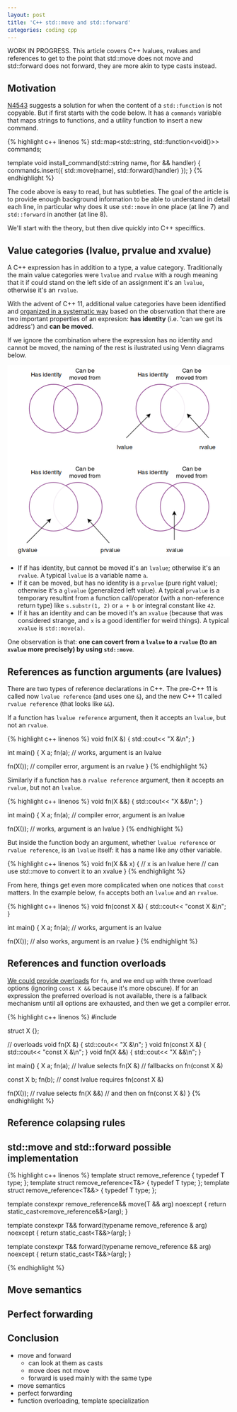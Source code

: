 ```yaml
---
layout: post
title: 'C++ std::move and std::forward'
categories: coding cpp
---
```


WORK IN PROGRESS.
This article covers C++ lvalues, rvalues and references to get to the point that
std::move does not move and std::forward does not forward, they are more akin
to type casts instead.


## Motivation

[N4543][n4543] suggests a solution for when the content of a `std::function` is
not copyable. But if first starts with the code below. It has a `commands`
variable that maps strings to functions, and a utility function to insert a new
command.

{% highlight c++ linenos %}
std::map<std::string, std::function<void()>> commands;

template<typename ftor>
void install_command(std::string name, ftor && handler)
{
  commands.insert({
    std::move(name),
    std::forward<ftor>(handler)
  });
}
{% endhighlight %}

The code above is easy to read, but has subtleties. The goal of the article is
to provide enough background information to be able to understand in detail
each line, in particular why does it use `std::move` in one place (at line 7)
and `std::forward` in another (at line 8).

We'll start with the theory, but then dive quickly into C++ speciffics.


## Value categories (lvalue, prvalue and xvalue)

A C++ expression has in addition to a type, a value category.  Traditionally
the main value categories were `lvalue` and `rvalue` with a rough meaning that
it if could stand on the left side of an assignment it's an `lvalue`, otherwise
it's an `rvalue`.

With the advent of C++ 11, additional value categories have been identified and
[organized in a systematic way][value-category-hist] based on the observation
that there are two important properties of an expresion: **has identity** (i.e.
'can we get its address') and **can be moved**.

If we ignore the combination where the expression has no identity and cannot be
moved, the naming of the rest is ilustrated using Venn diagrams below.

![Value categories Venn diagrams](/assets/2016-04-07-move-forward/value-categories.png)

- If if has identity, but cannot be moved it's an `lvalue`; otherwise it's an
  `rvalue`. A typical `lvalue` is a variable name `a`.
- If it can be moved, but has no identity is a `prvalue` (pure right value);
  otherwise it's a `glvalue` (generalized left value). A typical `prvalue` is a
  temporary resultint from a function call/operator (with a non-reference
  return type) like `s.substr(1, 2)` or `a + b` or integral constant like `42`.
- If it has an identity and can be moved it's an `xvalue` (because that was
  considered strange, and `x` is a good identifier for weird things). A typical
  `xvalue` is `std::move(a)`.

One observation is that: **one can covert from a `lvalue` to a `rvalue` (to an
`xvalue` more precisely) by using `std::move`**.

## References as function arguments (are lvalues)

There are two types of reference declarations in C++. The pre-C++ 11 is called
now `lvalue reference` (and uses one `&`), and the new C++ 11 called `rvalue
reference` (that looks like `&&`).

If a function has `lvalue reference` argument, then it accepts an `lvalue`,
but not an `rvalue`.

{% highlight c++ linenos %}
void fn(X &) { std::cout<< "X &\n"; }

int main()
{
  X a;
  fn(a); // works, argument is an lvalue

  fn(X()); // compiler error, argument is an rvalue
}
{% endhighlight %}

Similarly if a function has a `rvalue reference` argument, then it accepts
an `rvalue`, but not an `lvalue`.

{% highlight c++ linenos %}
void fn(X &&) { std::cout<< "X &&\n"; }

int main()
{
  X a;
  fn(a); // compiler error, argument is an lvalue

  fn(X()); // works, argument is an lvalue
}
{% endhighlight %}

But inside the function body an argument, whether `lvalue reference` or
`rvalue reference`, is an `lvalue` itself: it has a name like any other
variable.

{% highlight c++ linenos %}
void fn(X && x)
{
  // x is an lvalue here
  // can use std::move to convert it to an xvalue
}
{% endhighlight %}

From here, things get even more complicated when one notices that `const`
matters.  In the example below, `fn` accepts both an `lvalue` and an `rvalue`.

{% highlight c++ linenos %}
void fn(const X &) { std::cout<< "const X &\n"; }

int main()
{
  X a;
  fn(a); // works, argument is an lvalue

  fn(X()); // also works, argument is an rvalue
}
{% endhighlight %}


## References and function overloads

[We could provide overloads][msdn] for `fn`, and we end up with three overload options
(ignoring `const X &&` because it's more obscure). If for an expression the
preferred overload is not available, there is a fallback mechanism until all
options are exhausted, and then we get a compiler error.

{% highlight c++ linenos %}
#include <iostream>

struct X {};

// overloads
void fn(X &) { std::cout<< "X &\n"; }
void fn(const X &) { std::cout<< "const X &\n"; }
void fn(X &&) { std::cout<< "X &&\n"; }

int main()
{
  X a;
  fn(a);
  // lvalue selects fn(X &)
  // fallbacks on fn(const X &)

  const X b;
  fn(b);
  // const lvalue requires fn(const X &)

  fn(X());
  // rvalue selects fn(X &&)
  // and then on fn(const X &)
}
{% endhighlight %}

## Reference colapsing rules

## std::move and std::forward possible implementation

{% highlight c++ linenos %}
template<typename T> struct remove_reference { typedef T type; };
template<typename T> struct remove_reference<T&> { typedef T type; };
template<typename T> struct remove_reference<T&&> { typedef T type; };

template<typename T>
constexpr remove_reference<T>&& move(T && arg) noexcept
{
  return static_cast<remove_reference<T>&&>(arg);
}

template<typename T>
constexpr T&& forward(typename remove_reference<T> & arg) noexcept
{
  return static_cast<T&&>(arg);
}

template<typename T>
constexpr T&& forward(typename remove_reference<T> && arg) noexcept
{
  return static_cast<T&&>(arg);
}

{% endhighlight %}


## Move semantics

## Perfect forwarding

## Conclusion

- move and forward
  - can look at them as casts
  - move does not move
  - forward is used mainly with the same type
- move semantics
- perfect forwarding
- function overloading, template specialization

[n4543]: http://www.open-std.org/jtc1/sc22/wg21/docs/papers/2015/n4543.pdf
[value-category-hist]: http://www.stroustrup.com/terminology.pdf
[value-category-ref]: http://en.cppreference.com/w/cpp/language/value_category
[pass-by-value]: http://cpp-next.com/archive/2009/08/want-speed-pass-by-value/
[thbecker]: http://thbecker.net/articles/rvalue_references/section_08.html
[msdn]: https://msdn.microsoft.com/en-us/library/dd293668.aspx
